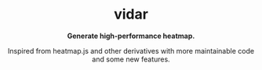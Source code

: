 <h1 align="center">vidar</h1>

<p align="center"><strong>Generate high-performance heatmap.</strong></p>

<p align="center">Inspired from heatmap.js and other derivatives with more maintainable code and some new features.</p>